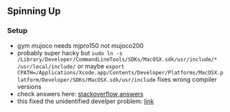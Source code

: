 ## Spinning Up
### Setup
- gym mujoco needs mjpro150 not mujoco200
- probably super hacky but `sudo ln -s /Library/Developer/CommandLineTools/SDKs/MacOSX.sdk/usr/include/* /usr/local/include/` or maybe `export CPATH=/Applications/Xcode.app/Contents/Developer/Platforms/MacOSX.platform/Developer/SDKs/MacOSX.sdk/usr/include` fixes wrong compiler versions
- check answers here: [stackoverflow answers](https://stackoverflow.com/questions/58278260/cant-compile-a-c-program-on-a-mac-after-upgrading-to-catalina-10-15/58349403#58349403)
- this fixed the unidentified develper problem: [link](https://osxdaily.com/2016/09/27/allow-apps-from-anywhere-macos-gatekeeper/)
